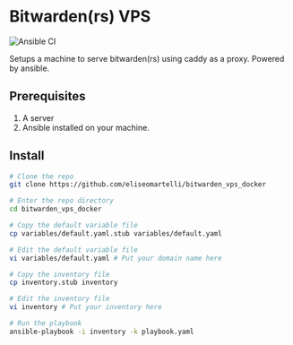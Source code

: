 # Bitwarden(rs) VPS

![Ansible CI](https://github.com/eliseomartelli/bitwarden_vps_docker/workflows/Ansible%20CI/badge.svg)

Setups a machine to serve bitwarden(rs) using caddy as a proxy.
Powered by ansible.

## Prerequisites

1. A server
2. Ansible installed on your machine.

## Install

```bash
# Clone the repo
git clone https://github.com/eliseomartelli/bitwarden_vps_docker

# Enter the repo directory
cd bitwarden_vps_docker

# Copy the default variable file
cp variables/default.yaml.stub variables/default.yaml

# Edit the default variable file
vi variables/default.yaml # Put your domain name here

# Copy the inventory file
cp inventory.stub inventory

# Edit the inventory file
vi inventory # Put your inventory here

# Run the playbook
ansible-playbook -i inventory -k playbook.yaml
```
